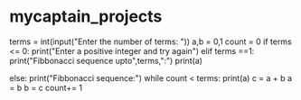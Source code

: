 # mycaptain_projects
terms = int(input("Enter the number of terms: "))
a,b = 0,1
count = 0
if terms <= 0:
    print("Enter a positive integer and try again")
elif terms ==1:
    print("Fibbonacci sequence upto",terms,":")
    print(a)

else:
    print("Fibbonacci sequence:")
    while count < terms:
        print(a)
        c = a + b
        a = b
        b = c
        count+= 1
